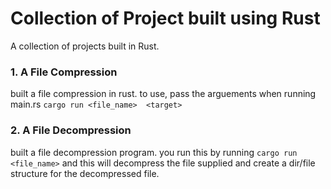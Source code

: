# Collection of Project built using Rust
A collection of projects built in Rust.

### 1. A File Compression
built a file compression in rust. to use, pass the arguements when running main.rs
```cargo run <file_name>  <target>```


### 2. A File Decompression
built a file decompression program. you run this by running
```cargo run <file_name>``` and this will decompress the file supplied and create a dir/file structure for the decompressed file.